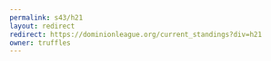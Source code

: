 ```yaml
---
permalink: s43/h21
layout: redirect
redirect: https://dominionleague.org/current_standings?div=h21
owner: truffles
---
```

